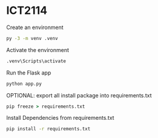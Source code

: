 # ICT2114

Create an environment

```bat
py -3 -m venv .venv
```

Activate the environment

```bat
.venv\Scripts\activate
```

Run the Flask app

```bat
python app.py
```

OPTIONAL: export all install package into requirements.txt

```bat
pip freeze > requirements.txt
```

Install Dependencies from requirements.txt

```bat
pip install -r requirements.txt
```